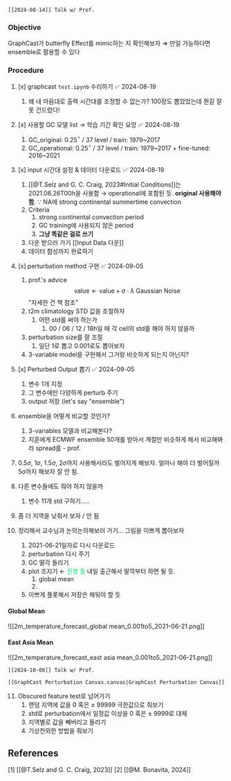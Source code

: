 ```ad-note
[[2024-08-14]] Talk w/ Prof.
```
### Objective
GraphCast가 butterfly Effect를 mimic하는 지 확인해보자
$\Rightarrow$ 만일 가능하다면 ensemble로 활용할 수 있다
### Procedure
1. [x] graphcast `test.ipynb` 수리하기 ✅ 2024-08-19
	1. 왜 내 마음대로 출력 시간대를 조정할 수 없는가? 
	   100장도 뽑았었는데 뭔갈 잘못 건드렸다!
	   
2. [x] 사용할 GC 모델 list $\rightarrow$ 학습 기간 확인 요망 ✅ 2024-08-19
	1. GC_original: 0.25$^\circ$ / 37 level / train: 1979~2017
	2. GC_operational:  0.25$^\circ$ / 37 level / train: 1979~2017 + fine-tuned: 2016~2021
	   
3. [x] input 시간대 설정 & 데이터 다운로드 ✅ 2024-08-19
	1. [[@T.Selz and G. C. Craig, 2023#Initial Conditions]]는 2021.06.26T00h을 사용함 $\rightarrow$ operational에 포함된 듯. **original 사용해야 함**.
	   $\because$ NA에 strong continental summertime convection
	2. Criteria
		1. strong continental convection period
		2. GC training에 사용되지 않은 period
		3. **그냥 똑같은 걸로 쓰기**
	3. 다운 받으러 가기
	   [[Input Data 다운]]
	4. 데이터 합성까지 완료하기
	   
4. [x] perturbation method 구현 ✅ 2024-09-05
	1. prof.'s advice
	   $$\textsf{value} \leftarrow \textsf{value} + \sigma \cdot \lambda \textsf{ Gaussian Noise} $$
	   "자세한 건 책 참조"
	2. t2m climatology STD 값을 조절하자
		1. 어떤 std를 써야 하는가
			1. 00 / 06 / 12 / 18h일 때 각 cell의 std를 해야 하지 않을까
	3. perturbation size를 잘 조절
		1. 일단 1로 뽑고 0.001로도 뽑아보자
	4. 3-variable model을 구현해서 그거랑 비슷하게 되는지 아닌지?
	   
5. [x] Perturbed Output 뽑기 ✅ 2024-09-05
	1. 변수 1개 지정
	2. 그 변수에만 다양하게 perturb 주기
	3. output 저장 (let's say "ensemble")   
	   
6. ensemble을 어떻게 비교할 것인가?
	1. 3-variables 모델과 비교해본다?
	2. 지훈에게 ECMWF ensemble 50개를 받아서 계절만 비슷하게 해서 비교해봐라 spread를 - prof. 
7. 0.5$\sigma$, 1$\sigma$, 1.5$\sigma$, 2$\sigma$까지 사용해서라도 벌어지게 해보자. 얼마나 해야 더 벌어질까 
	5$\sigma$까지 해보자
	잘 안 됨.
8. 다른 변수들에도 줘야 하지 않을까
	1. 변수 11개 std 구하기.....
9. 좀 더 지역을 낮춰서 보자 / 안 됨
10. 정리해서 교수님과 논의논의해보러 가기... 그림을 이쁘게 뽑아보자 
	1. 2021-06-21일자로 다시 다운로드
	2. perturbation 다시 주기
	3. GC 딸각 돌리기
	4. plot 조지기  $\leftarrow$ <font color="#00e676">진행 중</font> 내일 출근해서 딸깍부터 하면 될 듯.
		1. global mean
		2. 
	5. 이쁘게 플롯해서 저장은 해둬야 할 듯
#### Global Mean
![[2m_temperature_forecast_global mean_0.001to5_2021-06-21.png]]
#### East Asia Mean
![[2m_temperature_forecast_east asia mean_0.001to5_2021-06-21.png]]


```ad-note
[[2024-10-08]] Talk w/ Prof.

[[GraphCast Perturbation Canvas.canvas|GraphCast Perturbation Canvas]]
```
11. Obscured feature test로 넘어가기
	1. 랜덤 지역에 값을 0 혹은 $\pm$ 99999 극한값으로 줘보기
	2. std로 perturbation에서 일정값 이상을 0 혹은 $\pm$ 9999로 대체
	3. 지역별로 값을 빼버리고 돌리기
	4. 기상천외한 방법을 줘보기

## References
[1] [[@T.Selz and G. C. Craig, 2023]]
[2] [[@M. Bonavita, 2024]]
